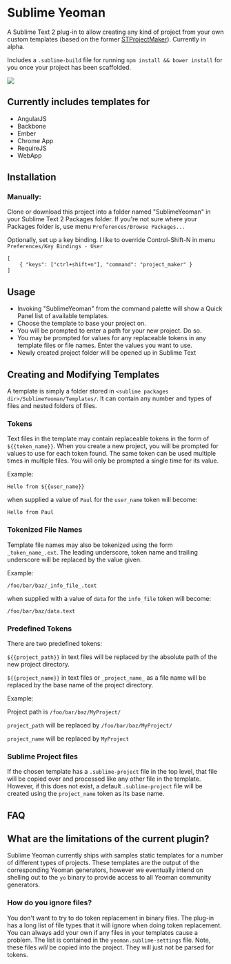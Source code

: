 Sublime Yeoman
===================

A Sublime Text 2 plug-in to allow creating any kind of project from your own custom templates (based on the former [STProjectMaker](https://github.com/bit101/STProjectMaker)). Currently in alpha.

Includes a `.sublime-build` file for running `npm install && bower install` for you once your project has been scaffolded.

![](https://f.cloud.github.com/assets/110953/819687/680e6e5e-efb6-11e2-869a-9ffedfb101e4.jpg)

## Currently includes templates for

* AngularJS
* Backbone
* Ember
* Chrome App
* RequireJS
* WebApp


## Installation

### Manually:

Clone or download this project into a folder named "SublimeYeoman" in your Sublime Text 2 Packages folder. If you're not sure where your Packages folder is, use menu `Preferences/Browse Packages...`

Optionally, set up a key binding. I like to override Control-Shift-N in menu `Preferences/Key Bindings - User`

	[
		{ "keys": ["ctrl+shift+n"], "command": "project_maker" }
	]

## Usage

* Invoking "SublimeYeoman" from the command palette will show a Quick Panel list of available templates.
* Choose the template to base your project on.
* You will be prompted to enter a path for your new project. Do so.
* You may be prompted for values for any replaceable tokens in any template files or file names. Enter the values you want to use.
* Newly created project folder will be opened up in Sublime Text

## Creating and Modifying Templates

A template is simply a folder stored in `<sublime packages dir>/SublimeYeoman/Templates/`. It can contain any number and types of files and nested folders of files.

### Tokens

Text files in the template may contain replaceable tokens in the form of `${{token_name}}`. When you create a new project, you will be prompted for values to use for each token found. The same token can be used multiple times in multiple files. You will only be prompted a single time for its value.

Example:

	Hello from ${{user_name}}

when supplied a value of `Paul` for the `user_name` token will become:

	Hello from Paul

### Tokenized File Names

Template file names may also be tokenized using the form `_token_name_.ext`. The leading underscore, token name and trailing underscore will be replaced by the value given.

Example:

	/foo/bar/baz/_info_file_.text

when supplied with a value of `data` for the `info_file` token will become:

	/foo/bar/baz/data.text


### Predefined Tokens

There are two predefined tokens:

`${{project_path}}` in text files will be replaced by the absolute path of the new project directory.

`${{project_name}}` in text files or `_project_name_` as a file name will be replaced by the base name of the project directory.

Example:

Project path is `/foo/bar/baz/MyProject/`

`project_path` will be replaced by `/foo/bar/baz/MyProject/`

`project_name` will be replaced by `MyProject`

### Sublime Project files

If the chosen template has a `.sublime-project` file in the top level, that file will be copied over and processed like any other file in the template. However, if this does not exist, a default `.sublime-project` file will be created using the `project_name` token as its base name. 

## FAQ

## What are the limitations of the current plugin?

Sublime Yeoman currently ships with samples static templates for a number of different types of projects. These templates are the output of the corresponding Yeoman generators, however we eventually intend on shelling out to the `yo` binary to provide access to all Yeoman community generators.

### How do you ignore files?

You don't want to try to do token replacement in binary files. The plug-in has a long list of file types that it will ignore when doing token replacement. You can always add your own if any files in your templates cause a problem. The list is contained in the `yeoman.sublime-settings` file. Note, these files _will_ be copied into the project. They will just not be parsed for tokens.

